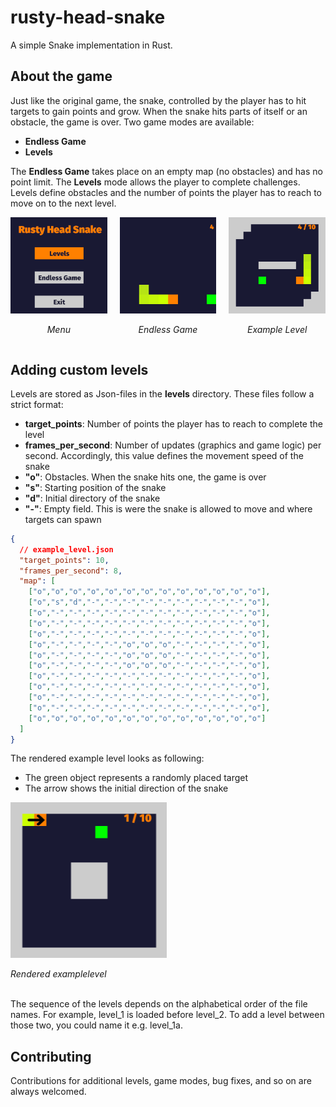 # rusty-head-snake
A simple Snake implementation in Rust.

## About the game
Just like the original game, the snake, controlled by the player has to hit targets to gain points and grow. When the snake hits parts of itself or an obstacle, the game is over. Two game modes are available:
- **Endless Game**
- **Levels**

The **Endless Game** takes place on an empty map (no obstacles) and has no point limit. The **Levels** mode allows the player to complete challenges. Levels define obstacles and the number of points the player has to reach to move on to the next level.


<div style="display: flex; justify-content: center; gap: 20px;">
  <div style="text-align: center;">
    <img src="docs/images/menu.png" alt="Menu" width="250">
    <p><em>Menu</em></p>
  </div>
  <div style="text-align: center;">
    <img src="docs/images/endless_game.png" alt="Endless Game" width="250">
    <p><em>Endless Game</em></p>
  </div>
  <div style="text-align: center;">
    <img src="docs/images/example_level.png" alt="Example Level" width="250">
    <p><em>Example Level</em></p>
  </div>
</div>



## Adding custom levels

Levels are stored as Json-files in the **levels** directory. These files follow a strict format:
- **target_points**: Number of points the player has to reach to complete the level
- **frames_per_second**: Number of updates (graphics and game logic) per second. Accordingly, this value defines the movement speed of the snake
- **"o"**: Obstacles. When the snake hits one, the game is over
- **"s"**: Starting position of the snake
- **"d"**: Initial directory of the snake
- **"-"**: Empty field. This is were the snake is allowed to move and where targets can spawn

```Json
{
  // example_level.json
  "target_points": 10,
  "frames_per_second": 8,
  "map": [
    ["o","o","o","o","o","o","o","o","o","o","o","o","o"],
    ["o","s","d","-","-","-","-","-","-","-","-","-","o"],
    ["o","-","-","-","-","-","-","-","-","-","-","-","o"],
    ["o","-","-","-","-","-","-","-","-","-","-","-","o"],
    ["o","-","-","-","-","-","-","-","-","-","-","-","o"],
    ["o","-","-","-","-","o","o","o","-","-","-","-","o"],
    ["o","-","-","-","-","o","o","o","-","-","-","-","o"],
    ["o","-","-","-","-","o","o","o","-","-","-","-","o"],
    ["o","-","-","-","-","-","-","-","-","-","-","-","o"],
    ["o","-","-","-","-","-","-","-","-","-","-","-","o"],
    ["o","-","-","-","-","-","-","-","-","-","-","-","o"],
    ["o","-","-","-","-","-","-","-","-","-","-","-","o"],
    ["o","o","o","o","o","o","o","o","o","o","o","o","o"]
  ]
}
```

The rendered example level looks as following:
- The green object represents a randomly placed target
- The arrow shows the initial direction of the snake

<p>
    <img src="docs/images/example_level_2.png" alt="Level in-game" width="250">
</p>
<p>
    <em>Rendered examplelevel</em>
</p>

<br>The sequence of the levels depends on the alphabetical order of the file names. For example, level_1 is loaded before level_2. To add a level between those two, you could name it e.g. level_1a.


## Contributing

Contributions for additional levels, game modes, bug fixes, and so on are always welcomed.
